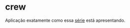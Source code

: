 # crew
Aplicação exatamente como essa [série](https://egghead.io/courses/how-to-write-an-open-source-javascript-library) está apresentando.